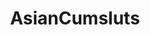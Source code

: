 ---
title: AsianCumsluts
crosslinks:
- NSFW_Hentai_n_Jav
- JavDownloadCenter
- AsianHotties
- NSFW_GIF
- Asuka_Kirara
- JapaneseUncensored
- cumwalk
---